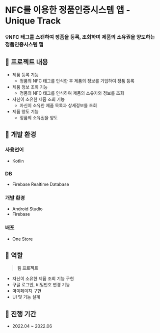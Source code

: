 # NFC를 이용한 정품인증시스템 앱 - Unique Track

### 💡NFC 태그를 스캔하여 정품을 등록, 조회하며 제품의 소유권을 양도하는 정품인증시스템 앱

## 📀 프로젝트 내용

- 제품 등록 기능
    - 정품의 NFC 태그를 인식한 후 제품의 정보를 기입하여 정품 등록
- 제품 정보 조회 기능
    - 정품의 NFC 태그를 인식하여 제품의 소유자와 정보를 조회
- 자신이 소유한 제품 조회 기능
    - 자신이 소유한 제품 목록과 상세정보를 조회
- 제품 양도 기능
    - 정품의 소유권을 양도

## 📀 개발 환경

### 사용언어

- Kotlin

### DB

- Firebase Realtime Database

### 개발 환경

- Android Studio
- Firebase

### 배포

- One Store

## 📀 역할

> **팀 프로젝트**
> 
- 자신이 소유한 제품 조회 기능 구현
- 구글 로그인, 비밀번호 변경 기능
- 마이페이지 구현
- UI 및 기능 설계

## 📀 진행 기간

- 2022.04 ~ 2022.06
